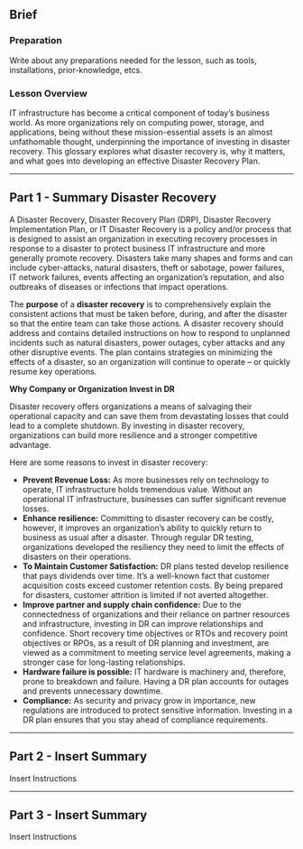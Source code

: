 ## Brief

### Preparation

Write about any preparations needed for the lesson, such as tools, installations, prior-knowledge, etcs.

### Lesson Overview

IT infrastructure has become a critical component of today’s business world. As more organizations rely on computing power, storage, and applications, being without these mission-essential assets is an almost unfathomable thought, underpinning the importance of investing in disaster recovery. This glossary explores what disaster recovery is, why it matters, and what goes into developing an effective Disaster Recovery Plan.

---

## Part 1 - Summary Disaster Recovery

A Disaster Recovery, Disaster Recovery Plan (DRP), Disaster Recovery Implementation Plan, or IT Disaster Recovery is a policy and/or process that is designed to assist an organization in executing recovery processes in response to a disaster to protect business IT infrastructure and more generally promote recovery. Disasters take many shapes and forms and can include cyber-attacks, natural disasters, theft or sabotage, power failures, IT network failures, events affecting an organization’s reputation, and also outbreaks of diseases or infections that impact operations.

The **purpose** of a **disaster recovery** is to comprehensively explain the consistent actions that must be taken before, during, and after the disaster so that the entire team can take those actions. A disaster recovery should address and contains detailed instructions on how to respond to unplanned incidents such as natural disasters, power outages, cyber attacks and any other disruptive events. The plan contains strategies on minimizing the effects of a disaster, so an organization will continue to operate – or quickly resume key operations.


**Why Company or Organization Invest in DR**

Disaster recovery offers organizations a means of salvaging their operational capacity and can save them from devastating losses that could lead to a complete shutdown. By investing in disaster recovery, organizations can build more resilience and a stronger competitive advantage. 

Here are some reasons to invest in disaster recovery:  

- **Prevent Revenue Loss:** As more businesses rely on technology to operate, IT infrastructure holds tremendous value. Without an operational IT infrastructure, businesses can suffer significant revenue losses.
- **Enhance resilience:** Committing to disaster recovery can be costly, however, it improves an organization’s ability to quickly return to business as usual after a disaster. Through regular DR testing, organizations developed the resiliency they need to limit the effects of disasters on their operations.
- **To Maintain Customer Satisfaction:** DR plans tested develop resilience that pays dividends over time. It’s a well-known fact that customer acquisition costs exceed customer retention costs. By being prepared for disasters, customer attrition is limited if not averted altogether.
- **Improve partner and supply chain confidence:** Due to the connectedness of organizations and their reliance on partner resources and infrastructure, investing in DR can improve relationships and confidence. Short recovery time objectives or RTOs and recovery point objectives or RPOs, as a result of DR planning and investment, are viewed as a commitment to meeting service level agreements, making a stronger case for long-lasting relationships. 
- **Hardware failure is possible:** IT hardware is machinery and, therefore, prone to breakdown and failure. Having a DR plan accounts for outages and prevents unnecessary downtime.
- **Compliance:** As security and privacy grow in importance, new regulations are introduced to protect sensitive information. Investing in a DR plan ensures that you stay ahead of compliance requirements.

---

## Part 2 - Insert Summary

Insert Instructions

---

## Part 3 - Insert Summary

Insert Instructions
